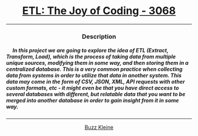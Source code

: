 # [<center>ETL: The Joy of Coding - 3068</center>](https://intranet.hbtn.io/projects/3068)
 ---
 ### <center>Description</center> 
 ##### &emsp; In this project we are going to explore the idea of ETL (Extract, Transform, Load), which is the process of taking data from multiple unique sources, modifying them in some way, and then storing them in a centralized database. This is a very common practice when collecting data from systems in order to utilize that data in another system. This data may come in the form of CSV, JSON, XML, API requests with other custom formats, etc - it might even be that you have direct access to several databases with different, but relatable data that you want to be merged into another database in order to gain insight from it in some way.
 ---
 [<center>Buzz Kleine</center>](https://github.com/conkobar)
